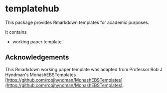 # templatehub

This package provides Rmarkdown templates for academic purposes.

It contains

- working paper template

## Acknowledgements 

This Rmarkdown working paper template was adapted from Professor Rob J Hyndman's MonashEBSTemplates [https://github.com/robjhyndman/MonashEBSTemplates](https://github.com/robjhyndman/MonashEBSTemplates).
